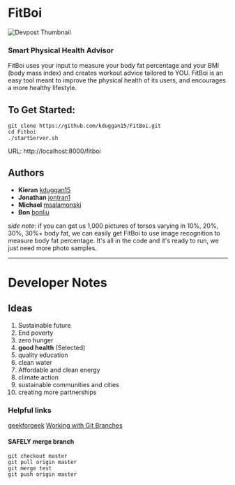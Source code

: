 # FitBoi
![Devpost Thumbnail](https://challengepost-s3-challengepost.netdna-ssl.com/photos/production/software_thumbnail_photos/000/890/189/datas/medium.png)
### Smart Physical Health Advisor

FitBoi uses your input to measure your body fat percentage and your BMI (body mass index) and creates workout advice tailored to YOU. FitBoi is an easy tool meant to improve the physical health of its users, and encourages a more healthy lifestyle.

## To Get Started:

    git clone https://github.com/kduggan15/FitBoi.git
    cd Fitboi
    ./startServer.sh

URL: http://localhost:8000/fitboi

## Authors
* **Kieran** [kduggan15](https://github.com/kduggan15)
* **Jonathan** [jontran1](https://github.com/jontran1)
* **Michael** [msalamonski](https://github.com/msalamonski)
* **Bon** [bonliu](https://github.com/bonliu)

*side note*: if you can get us 1,000 pictures of torsos varying in 10%, 20%,
30%, 30%+ body fat, we can easily get FitBoi to use image recognition to measure
body fat percentage. It's all in the code and it's ready to run, we just need
more photo samples.

---

# Developer Notes
## Ideas
1. Sustainable future
2. End poverty
3. zero hunger
4. **good health** (Selected)
5. quality education
6. clean water
7. Affordable and clean energy
8. climate action
9. sustainable communities and cities
10. creating more partnerships
### Helpful links
[geekforgeek](https://www.geeksforgeeks.org/python-uploading-images-in-django/)
[Working with Git Branches](https://github.com/Kunena/Kunena-Forum/wiki/Create-a-new-branch-with-git-and-manage-branches)
#### SAFELY merge branch

    git checkout master
    git pull origin master
    git merge test
    git push origin master

